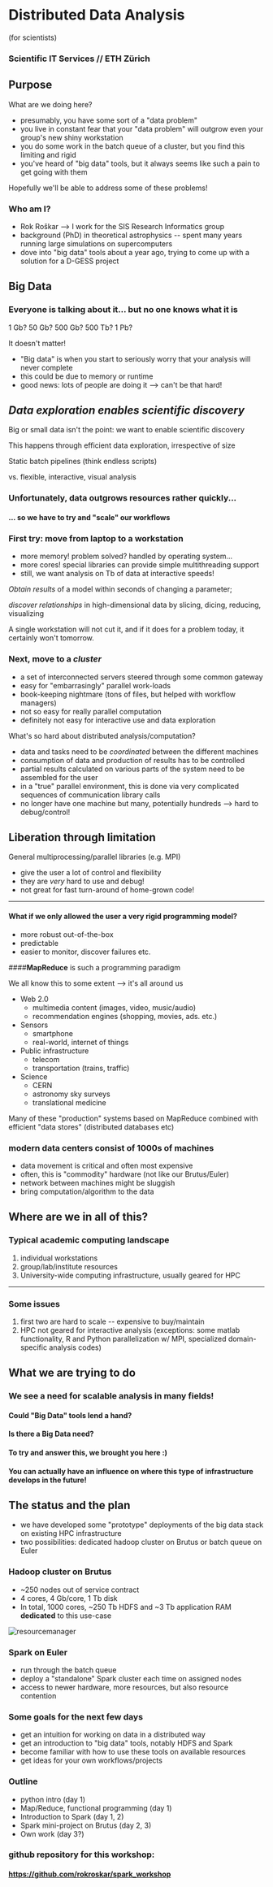 
# Distributed Data Analysis  

(for scientists) <!-- .element: style="font-size:75%;text-align:center" -->

### Scientific IT Services // ETH Zürich



## Purpose

What are we doing here? 

* presumably, you have some sort of a "data problem"
* you live in constant fear that your "data problem" will outgrow even your group's new shiny workstation
* you do some work in the batch queue of a cluster, but you find this limiting and rigid
* you've heard of "big data" tools, but it always seems like such a pain to get going with them

Hopefully we'll be able to address some of these problems!



### Who am I? 

* Rok Roškar --> I work for the SIS Research Informatics group
* background (PhD) in theoretical astrophysics -- spent many years running large simulations on supercomputers
* dove into "big data" tools about a year ago, trying to come up with a solution for a D-GESS project



## Big Data 
### Everyone is talking about it... but no one knows what it is

1 Gb? 50 Gb? 500 Gb? 500 Tb? 1 Pb? <!-- .element: style="text-align:center" -->

It doesn't matter! <!-- .element: style="text-align:center;font-weight:bold" class="fragment" data-fragment-index="1"-->

* "Big data" is when you start to seriously worry that your analysis will never complete <!-- .element: class="fragment" data-fragment-index="2" -->
* this could be due to memory or runtime <!-- .element: class="fragment" data-fragment-index="2" -->
* good news: lots of people are doing it --> can't be that hard! <!-- .element: class="fragment" data-fragment-index="2" -->


## *Data exploration enables scientific discovery*
Big or small data isn't the point: we want to enable scientific discovery <!-- .element: class="fragment" data-fragment-index="1" -->

This happens through efficient data exploration, irrespective of size <!-- .element: class="fragment" data-fragment-index="2" -->

Static batch pipelines (think endless scripts) <!-- .element: class="fragment" data-fragment-index="3" -->

vs. flexible, interactive, visual analysis <!-- .element: class="fragment" data-fragment-index="4" style="text-align:right"-->



### Unfortunately, data outgrows resources rather quickly...

#### ... so we have to try and "scale" our workflows <!-- .element: class="fragment" data-fragment-index="1" -->



<!-- .slide: data-background="figs/laptop_workstation.svg" data-background-size="contain" -->
### First try: move from laptop to a workstation 

* more memory! problem solved? handled by operating system...
* more cores! special libraries can provide simple multithreading support
* still, we want analysis on Tb of data at interactive speeds! 

*Obtain results* of a model within seconds of changing a parameter; 

*discover relationships* in high-dimensional data by slicing, dicing, reducing, visualizing

A single workstation will not cut it, and if it does for a problem today, it certainly won't tomorrow. 



<!-- .slide: data-background="figs/cluster-computing.svg" data-background-size="contain" -->


<!-- .slide: data-background="figs/cluster-computing.svg" data-background-size="contain"  data-state="background-blur-animation"-->
### Next, move to a *cluster* 

* a set of interconnected servers steered through some common gateway <!-- .element: class="fragment" data-fragment-index="1" -->
* easy for "embarrasingly" parallel work-loads <!-- .element: class="fragment" data-fragment-index="1" -->
* book-keeping nightmare (tons of files, but helped with workflow managers) <!-- .element: class="fragment" data-fragment-index="1" -->
* not so easy for really parallel computation <!-- .element: class="fragment" data-fragment-index="1" -->
* definitely not easy for interactive use and data exploration <!-- .element: class="fragment" data-fragment-index="1" -->



What's so hard about distributed analysis/computation? 

* data and tasks need to be *coordinated* between the different machines
* consumption of data and production of results has to be controlled
* partial results calculated on various parts of the system need to be assembled for the user
* in a "true" parallel environment, this is done via very complicated sequences of communication library calls
* no longer have one machine but many, potentially hundreds --> hard to debug/control!



## Liberation through limitation

General multiprocessing/parallel libraries (e.g. MPI)
* give the user a lot of control and flexibility
* they are *very* hard to use and debug!
* not great for fast turn-around of home-grown code!

<hr class="fragment visible" data-fragment-index="0">

<h4 class="fragment visible" data-fragment-index="0">What if we only allowed the user a very rigid programming model?</h4>

<ul style="text-align:left" class="fragment visible" data-fragment-index="0">
<li>more robust out-of-the-box</li>
<li>predictable</li>
<li>easier to monitor, discover failures etc.</li>
</ul>


<!-- .slide: data-background="figs/mapreduce.svg" data-background-size="contain" -->


<!-- .slide: data-background="figs/mapreduce.svg" data-background-size="contain" data-state="background-blur-animation"-->
####**MapReduce** is such a programming paradigm

We all know this to some extent --> it's all around us <!-- .element class="fragment" data-fragment-index="1" style="text-align:center"-->

* Web 2.0 <!-- .element class="fragment" data-fragment-index="2" -->
    * multimedia content (images, video, music/audio) 
    * recommendation engines (shopping, movies, ads. etc.) 
* Sensors <!-- .element class="fragment" data-fragment-index="3" -->
    * smartphone 
    * real-world, internet of things 
* Public infrastructure <!-- .element class="fragment" data-fragment-index="4" -->
    * telecom
    * transportation (trains, traffic)
* Science <!-- .element class="fragment" data-fragment-index="5" -->
    * CERN 
    * astronomy sky surveys
    * translational medicine
    
Many of these "production" systems based on MapReduce combined with efficient "data stores" (distributed databases etc) <!-- .element class="fragment" data-fragment-index="6" -->


<!-- .slide: data-background="figs/datacenter.svg" data-background-size="300px"  data-state="background-blur" data-background-repeat="repeat"-->
### modern data centers consist of 1000s of machines

<ul style="text-align:left" class="fragment visible" data-fragment-index="0">
<li> data movement is critical and often most expensive   </li>
<li> often, this is "commodity" hardware (not like our Brutus/Euler)</li>
<li> network between machines might be sluggish </li>
<li> bring computation/algorithm to the data</li>
</ul>



## Where are we in all of this? 

### Typical academic computing landscape

1. individual workstations
2. group/lab/institute resources
3. University-wide computing infrastructure, usually geared for HPC

<hr class="fragment visible" data-fragment-index="0">

<h3  class="fragment visible" data-fragment-index="0">Some issues</h3>

<ol class="fragment visible" data-fragment-index="0">
<li>first two are hard to scale -- expensive to buy/maintain</li>
<li>HPC not geared for interactive analysis (exceptions: some matlab functionality, R and Python parallelization w/ MPI, specialized domain-specific analysis codes)</li>
</ol>


## What we are trying to do

### We see a need for scalable analysis in many fields! <!-- .element class="fragment" data-fragment-index="0" style="text-align:center"-->

#### Could "Big Data" tools lend a hand? <!-- .element class="fragment" data-fragment-index="1" style="text-align:center"-->

#### Is there a Big Data need? <!-- .element class="fragment" data-fragment-index="1" style="text-align:center"-->

#### To try and answer this, we brought you here :) <!-- .element class="fragment" data-fragment-index="2" style="text-align:center"-->

#### You can actually have an influence on where this type of infrastructure develops in the future! <!-- .element class="fragment" data-fragment-index="2" style="text-align:center"-->


## The status and the plan

* we have developed some "prototype" deployments of the big data stack on existing HPC infrastructure
* two possibilities: dedicated hadoop cluster on Brutus or batch queue on Euler


### Hadoop cluster on Brutus 

* ~250 nodes out of service contract 
* 4 cores, 4 Gb/core, 1 Tb disk
* In total, 1000 cores, ~250 Tb HDFS and ~3 Tb application RAM **dedicated** to this use-case

![resourcemanager](figs/resourcemanager.png)


### Spark on Euler

* run through the batch queue
* deploy a "standalone" Spark cluster each time on assigned nodes
* access to newer hardware, more resources, but also resource contention



### Some goals for the next few days

* get an intuition for working on data in a distributed way
* get an introduction to "big data" tools, notably HDFS and Spark
* become familiar with how to use these tools on available resources
* get ideas for your own workflows/projects



### Outline

* python intro (day 1)
* Map/Reduce, functional programming (day 1)
* Introduction to Spark (day 1, 2)
* Spark mini-project on Brutus (day 2, 3)
* Own work (day 3?)



### github repository for this workshop: 

#### https://github.com/rokroskar/spark_workshop

